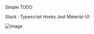 Simple TODO

Stack :
Typescript
Hooks
Jest
Material-UI

![image](https://user-images.githubusercontent.com/54331706/174033008-e13abed3-6bdc-444f-8ac5-4f5bf78bbd8a.png)
